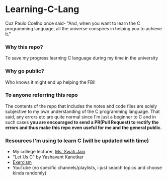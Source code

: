 # Learning-C-Lang
Cuz Paulo Coelho once said- “And, when you want to learn the C programming language, all the universe conspires in helping you to achieve it.”

### Why this repo?
To save my progress learning C language during my time in the university

### Why go public?
Who knows it might end up helping the FBI!

### To anyone referring this repo
The contents of the repo that includes the notes and code files are solely subjective to my own understanding of the C programming language. That said, any errors etc are quite normal since I'm just a beginner to C and in such cases **you are encouraged to send a PR(Pull Request) to rectify the errors and thus make this repo even useful for me and the general public.**

### Resources I'm using to learn C (will be updated with time)
- My college lecturer, [Ms. Swati Jain](https://vsit.vips.edu/swati-jain/)
- "Let Us C" by Yashavant Kanetkar
- [Exercism](https://exercism.org)
- YouTube (no specific channels/playlists, i just search topics and choose kinda randomly)

